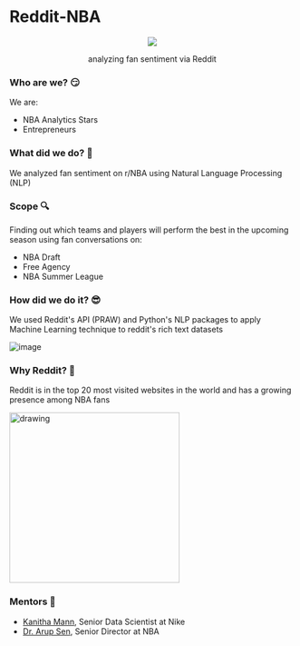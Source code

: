 # Reddit-NBA
<p align="center">
  <img src="https://user-images.githubusercontent.com/42880953/184520806-596cdb02-de63-414b-a7ef-6cefbea5d5d0.png"/>
</p>
<p align="center">
analyzing fan sentiment via Reddit
</p>

### Who are we? :smirk: ###
We are:
* NBA Analytics Stars
* Entrepreneurs

### What did we do? 🤔 ###
We analyzed fan sentiment on r/NBA using Natural Language Processing (NLP)

### Scope :mag: ###
Finding out which teams and players will perform the best in the upcoming season using fan conversations on:
* NBA Draft
* Free Agency
* NBA Summer League

### How did we do it? :sunglasses: ###
We used Reddit's API (PRAW) and Python's NLP packages to apply Machine Learning technique to reddit's rich text datasets

![image](https://user-images.githubusercontent.com/42880953/184570011-f180262c-639f-443f-92af-215225938e73.png)

### Why Reddit? 💎 ###
Reddit is in the top 20 most visited websites in the world and has a growing presence among NBA fans

<img src="https://user-images.githubusercontent.com/42880953/184570411-8221deb2-3004-4e07-a0c5-073ee4405f61.png" alt="drawing" width="300" height="300"/>

### Mentors 🤝 ###
* [Kanitha Mann](https://www.linkedin.com/in/kanithamann), Senior Data Scientist at Nike
* [Dr. Arup Sen](https://www.linkedin.com/in/arup-sen-ph-d-a802852), Senior Director at NBA



